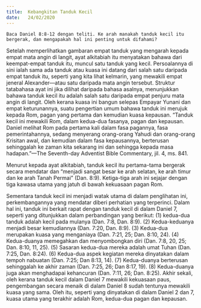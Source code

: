 ```yaml
---
title:  Kebangkitan Tanduk Kecil
date:   24/02/2020
---
```


`Baca Daniel 8:8-12 dengan teliti. Ke arah manakah tanduk kecil itu bergerak, dan mengapakah hal ini penting untuk difahami?`

Setelah memperlihatkan gambaran empat tanduk yang mengarah kepada empat mata angin di langit, ayat alkitabiah itu menyatakan bahawa dari keempat-empat tanduk itu, muncul satu tanduk yang  kecil. Persoalannya di sini ialah sama ada tanduk atau kuasa ini datang dari salah satu daripada empat tanduk itu, seperti yang kita lihat kelmarin, yang mewakili empat jeneral Alexander—atau satu daripada mata angin tersebut. Struktur tatabahasa ayat ini jika dilihat daripada bahasa asalnya, menunjukkan bahawa tanduk kecil itu adalah salah satu daripada empat penjuru mata angin di langit. Oleh kerana kuasa ini bangun selepas Empayar Yunani dan empat keturunannya, suatu pengertian umum bahawa tanduk ini merujuk kepada Rom, pagan yang pertama dan kemudian kuasa kepausan. “Tanduk kecil ini mewakili Rom, dalam kedua-dua fasanya, pagan dan kepausan. Daniel melihat Rom pada pertama kali dalam fasa pagannya, fasa pemerintahannya, sedang menyerang orang-orang Yahudi dan orang-orang Krisitan awal, dan kemudian dalam fasa kepausannya, berterusan sehinggalah ke zaman kita sekarang ini dan sehingga kepada masa hadapan.”—The Seventh-day Adventist Bible Commentary, jil. 4, ms. 841.

Menurut kepada ayat alkitabiah, tanduk kecil itu pertama-tama bergerak secara mendatar dan “menjadi sangat besar ke arah selatan, ke arah timur dan ke arah Tanah Permai” (Dan. 8:9). Ketiga-tiga arah ini sejajar dengan tiga kawasa utama yang jatuh di bawah kekuasaan pagan Rom.

Sementara tanduk kecil ini menjadi watak utama di dalam penglihatan ini, perkembangannya yang mendatar diberi perhatian yang terperinci. Dalam hal ini, tanduk ini berkait rapat dengan tanduk kecil di dalam Daniel 7, seperti yang ditunjukkan dalam perbandingan yang berikut: (1) kedua-dua tanduk adalah kecil pada mulanya (Dan. 7:8, Dan. 8:9). (2) Kedua-keduanya menjadi besar kemudiannya (Dan. 7:20, Dan. 8:9). (3) Kedua-dua merupakan kuasa yang menganiaya (Dan. 7:21, 25; Dan. 8:10, 24). (4) Kedua-duanya memegahkan dan menyombongkan diri (Dan. 7:8, 20, 25; Dan. 8:10, 11, 25). (5) Sasaran kedua-dua mereka adalah umat Tuhan (Dan. 7:25, Dan. 8:24). (6) Kedua-dua aspek kegiatan mereka dinyatakan dalam tempoh nabuatan (Dan. 7:25; Dan 8:13, 14). (7) Kedua-duanya berterusan sehinggalah ke akhir zaman (Dan. 7:25, 26; Dan 8:17, 19). (8) Kedua-duanya juga akan menghadapai kehancuran (Dan. 7:11, 26; Dan. 8:25). Akhir sekali, oleh kerana tanduk kecil dalam Daniel 7 mewakili kekuasaan paus, pengembangan secara menaik di dalam Daniel 8 sudah tentunya mewakili kuasa yang sama. Oleh itu, seperti yang dinyatakan di dalam Daniel 2 dan 7, kuasa utama yang terakhir adalah Rom, kedua-dua pagan dan kepausan.